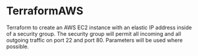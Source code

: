 # TerraformAWS
Terraform to create an AWS EC2 instance with an elastic IP address inside of a security group.
The security group will permit all incoming and all outgoing traffic on port 22 and port 80. Parameters will be used where possible.
